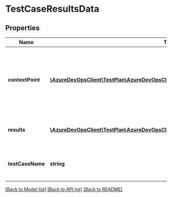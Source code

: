 # TestCaseResultsData

## Properties
Name | Type | Description | Notes
------------ | ------------- | ------------- | -------------
**contextPoint** | [**\AzureDevOpsClient\TestPlan\AzureDevOpsClient\TestPlan\Model\TestPointDetailedReference**](TestPointDetailedReference.md) | Point information from where the execution history was viewed. Used to set initial filters. | [optional] 
**results** | [**\AzureDevOpsClient\TestPlan\AzureDevOpsClient\TestPlan\Model\TestCaseAssociatedResult[]**](TestCaseAssociatedResult.md) | Use to store the results displayed in the table | [optional] 
**testCaseName** | **string** | Test Case Name to be displayed in the table header | [optional] 

[[Back to Model list]](../README.md#documentation-for-models) [[Back to API list]](../README.md#documentation-for-api-endpoints) [[Back to README]](../README.md)


